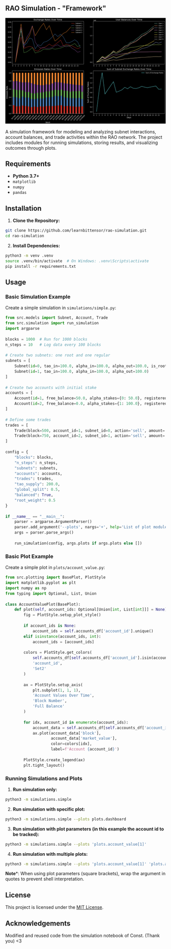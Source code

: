 ## RAO Simulation - "Framework"

![Thumbail of RAO Simulation](media/thumbnail.png)

A simulation framework for modeling and analyzing subnet interactions, account balances, and trade activities within the RAO network. The project includes modules for running simulations, storing results, and visualizing outcomes through plots.

## Requirements

- **Python 3.7+**
- `matplotlib`
- `numpy`
- `pandas`

## Installation

1. **Clone the Repository:**
```bash
git clone https://github.com/learnbittensor/rao-simulation.git
cd rao-simulation
```

2. **Install Dependencies:**
```bash
python3 -m venv .venv
source .venv/bin/activate  # On Windows: .venv\Scripts\activate
pip install -r requirements.txt
```

## Usage

### Basic Simulation Example

Create a simple simulation in `simulations/simple.py`:

```python
from src.models import Subnet, Account, Trade
from src.simulation import run_simulation
import argparse

blocks = 1000  # Run for 1000 blocks
n_steps = 10   # Log data every 100 blocks

# Create two subnets: one root and one regular
subnets = [
    Subnet(id=0, tao_in=100.0, alpha_in=100.0, alpha_out=100.0, is_root=True),
    Subnet(id=1, tao_in=100.0, alpha_in=100.0, alpha_out=100.0)
]

# Create two accounts with initial stake
accounts = [
    Account(id=1, free_balance=50.0, alpha_stakes={0: 50.0}, registered_subnets=[0, 1]),
    Account(id=2, free_balance=0.0, alpha_stakes={1: 100.0}, registered_subnets=[1])
]

# Define some trades
trades = [
    Trade(block=500, account_id=1, subnet_id=0, action='sell', amount='50%'),
    Trade(block=750, account_id=2, subnet_id=1, action='sell', amount='all')
]

config = {
    "blocks": blocks,
    "n_steps": n_steps,
    "subnets": subnets,
    "accounts": accounts,
    "trades": trades,
    "tao_supply": 200.0,
    "global_split": 0.5,
    "balanced": True,
    "root_weight": 0.5
}

if __name__ == "__main__":
    parser = argparse.ArgumentParser()
    parser.add_argument('--plots', nargs='+', help='List of plot modules to run')
    args = parser.parse_args()

    run_simulation(config, args.plots if args.plots else [])
```

### Basic Plot Example

Create a simple plot in `plots/account_value.py`:

```python
from src.plotting import BasePlot, PlotStyle
import matplotlib.pyplot as plt
import numpy as np
from typing import Optional, List, Union

class AccountValuePlot(BasePlot):
    def plot(self, account_ids: Optional[Union[int, List[int]]] = None):
        fig = PlotStyle.setup_plot_style()
        
        if account_ids is None:
            account_ids = self.accounts_df['account_id'].unique()
        elif isinstance(account_ids, int):
            account_ids = [account_ids]
        
        colors = PlotStyle.get_colors(
            self.accounts_df[self.accounts_df['account_id'].isin(account_ids)],
            'account_id',
            'Set2'
        )
        
        ax = PlotStyle.setup_axis(
            plt.subplot(1, 1, 1),
            'Account Values Over Time',
            'Block Number',
            'Full Balance'
        )
        
        for idx, account_id in enumerate(account_ids):
            account_data = self.accounts_df[self.accounts_df['account_id'] == account_id]
            ax.plot(account_data['block'], 
                    account_data['market_value'],
                    color=colors[idx],
                    label=f'Account {account_id}')
        
        PlotStyle.create_legend(ax)
        plt.tight_layout()
```

### Running Simulations and Plots

1. **Run simulation only:**
```bash
python3 -m simulations.simple
```

2. **Run simulation with specific plot:**
```bash
python3 -m simulations.simple --plots plots.dashboard
```

3. **Run simulation with plot parameters (in this example the account id to be
   tracked):**
```bash
python3 -m simulations.simple --plots 'plots.account_value[1]'
```

4. **Run simulation with multiple plots:**
```bash
python3 -m simulations.simple --plots 'plots.account_value[1]' 'plots.account_value[2]'
```
**Note***: When using plot parameters (square brackets), wrap the argument in quotes to prevent shell interpretation.

## License

This project is licensed under the [MIT License](LICENSE).

## Acknowledgements

Modified and reused code from the simulation notebook of Const. (Thank you) <3
